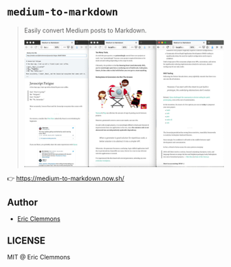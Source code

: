 # `medium-to-markdown`

> Easily convert Medium posts to Markdown.
>
> ![Example medium-to-markdown conversion](example.jpg)

👉 <https://medium-to-markdown.now.sh/>

## Author

- [Eric Clemmons](https://twitter.com/ericclemmons)

## LICENSE

MIT @ Eric Clemmons
